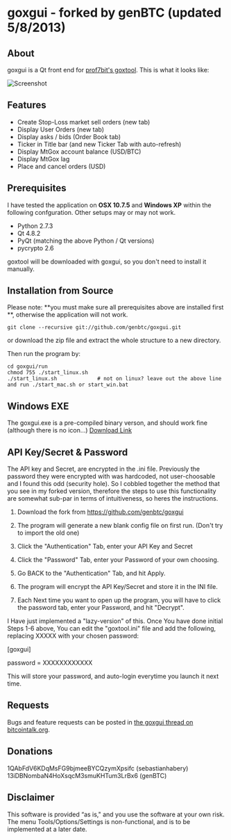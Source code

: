 ﻿goxgui - forked by genBTC (updated 5/8/2013)
======

About
-----

goxgui is a Qt front end for [prof7bit's goxtool](http://prof7bit.github.io/goxtool/). This is what it looks like:

![Screenshot](https://raw.github.com/genbtc/goxgui/master/genBTCScreenshot_4.png)

Features
--------
* Create Stop-Loss market sell orders (new tab)
* Display User Orders (new tab)
* Display asks / bids (Order Book tab)
* Ticker in Title bar (and new Ticker Tab with auto-refresh)
* Display MtGox account balance (USD/BTC)
* Display MtGox lag
* Place and cancel orders (USD)


Prerequisites
-------------

I have tested the application on **OSX 10.7.5** and **Windows XP** within the following confguration. Other setups may or may not work.

* Python 2.7.3
* Qt 4.8.2
* PyQt (matching the above Python / Qt versions)
* pycrypto 2.6

goxtool will be downloaded with goxgui, so you don't need to install it manually.

Installation from Source
------------

Please note: **you must make sure all prerequisites above are installed first **, otherwise the application will not work.

    git clone --recursive git://github.com/genbtc/goxgui.git

or download the zip file and extract the whole structure to a new directory.

Then run the program by:

    cd goxgui/run
    chmod 755 ./start_linux.sh
    ./start_linux.sh             # not on linux? leave out the above line and run ./start_mac.sh or start_win.bat

Windows EXE
----------------
The goxgui.exe is a pre-compiled binary verson, and should work fine (although there is no icon...)
[Download Link](https://raw.github.com/genbtc/goxgui/master/goxgui.exe)


API Key/Secret & Password
--------------------------
The API key and Secret, are encrypted in the .ini file. Previously the password they were encrypted with was hardcoded, not user-choosable and I found this odd (security hole). So I cobbled together the method that you see in my forked version, therefore the steps to use this functionality are somewhat sub-par in terms of intuitiveness, so heres the instructions.

1) Download the fork from https://github.com/genbtc/goxgui

2) The program will generate a new blank config file on first run. (Don't try to import the old one)

3) Click the "Authentication" Tab, enter your API Key and Secret

4) Click the "Password" Tab, enter your Password of your own choosing.

5) Go BACK to the "Authentication" Tab, and hit Apply.

6) The program will encrypt the API Key/Secret and store it in the INI file.

7) Each Next time you want to open up the program, you will have to click the password tab, enter your Password, and hit "Decrypt".

I Have just implemented a "lazy-version" of this. Once You have done initial Steps 1-6 above, You can edit the "goxtool.ini" file and add the following, replacing XXXXX with your chosen password:

[goxgui]

password = XXXXXXXXXXXX


This will store your password, and auto-login everytime you launch it next time.


Requests
--------

Bugs and feature requests can be posted in [the goxgui thread on bitcointalk.org](https://bitcointalk.org/index.php?topic=176489.0).

Donations
---------

1QAbFdV6KDqMsFG9bjmeeBYCQzymXpsifc (sebastianhabery)
13iDBNombaN4HoXsqcM3smuKHTum3LrBx6 (genBTC)


Disclaimer
----------

This software is provided “as is," and you use the software at your own risk. 
The menu Tools/Options/Settings is non-functional, and is to be implemented at a later date.